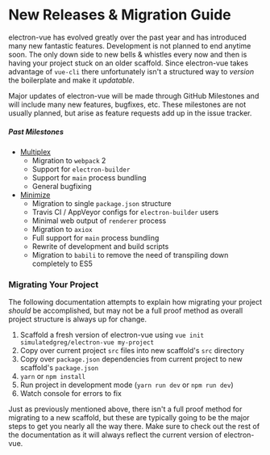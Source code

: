 # New Releases & Migration Guide

electron-vue has evolved greatly over the past year and has introduced many new fantastic features. Development is not planned to end anytime soon. The only down side to new bells & whistles every now and then is having your project stuck on an older scaffold. Since electron-vue takes advantage of `vue-cli` there unfortunately isn't a structured way to _version_ the boilerplate and make it _updatable_.

Major updates of electron-vue will be made through GitHub Milestones and will include many new features, bugfixes, etc. These milestones are not usually planned, but arise as feature requests add up in the issue tracker.

##### Past Milestones

* [Multiplex](https://github.com/SimulatedGREG/electron-vue/milestone/1?closed=1)
  * Migration to `webpack` 2
  * Support for `electron-builder`
  * Support for `main` process bundling
  * General bugfixing
* [Minimize](https://github.com/SimulatedGREG/electron-vue/issues/171)
  * Migration to single `package.json` structure
  * Travis CI / AppVeyor configs for `electron-builder` users
  * Minimal web output of `renderer` process
  * Migration to `axiox`
  * Full support for `main` process bundling
  * Rewrite of development and build scripts
  * Migration to `babili` to remove the need of transpiling down completely to ES5

### Migrating Your Project

The following documentation attempts to explain how migrating your project _should_ be accomplished, but may not be a full proof method as overall project structure is always up for change.

1. Scaffold a fresh version of electron-vue using `vue init simulatedgreg/electron-vue my-project`
2. Copy over current project `src` files into new scaffold's `src` directory
3. Copy over `package.json` dependencies from current project to new scaffold's `package.json`
4. `yarn` or `npm install`
5. Run project in development mode \(`yarn run dev` or `npm run dev`\)
6. Watch console for errors to fix

Just as previously mentioned above, there isn't a full proof method for migrating to a new scaffold, but these are typically going to be the major steps to get you nearly all the way there. Make sure to check out the rest of the documentation as it will always reflect the current version of electron-vue.

